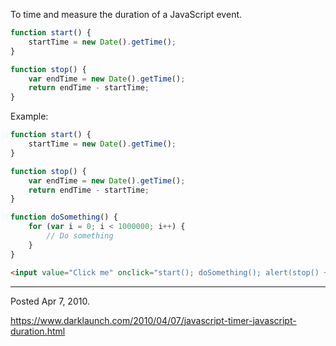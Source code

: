 To time and measure the duration of a JavaScript event.

```js
function start() {
    startTime = new Date().getTime();
}

function stop() {
    var endTime = new Date().getTime();
    return endTime - startTime;
}
```

Example:
```js
function start() {
    startTime = new Date().getTime();
}

function stop() {
    var endTime = new Date().getTime();
    return endTime - startTime;
}

function doSomething() {
    for (var i = 0; i < 1000000; i++) {
        // Do something
    }
}
```

```html
<input value="Click me" onclick="start(); doSomething(); alert(stop() + 'ms');" type="button" />
```

---

Posted Apr 7, 2010.

https://www.darklaunch.com/2010/04/07/javascript-timer-javascript-duration.html